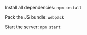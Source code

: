Install all dependencies:
`npm install`

Pack the JS bundle:
`webpack`

Start the server:
`npm start`
